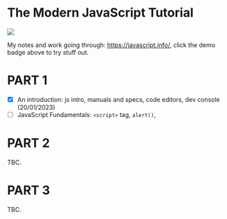 # The Modern JavaScript Tutorial

[![](https://img.shields.io/badge/portfolio-demo-green)](https://p2635.github.io/modern-js-tutorial/)

My notes and work going through: https://javascript.info/, click the demo badge above to try stuff out.

# PART 1

- [x] An introduction: js intro, manuals and specs, code editors, dev console (20/01/2023)
- [ ] JavaScript Fundamentals: `<script>` tag, `alert()`, 

# PART 2

TBC.

# PART 3

TBC.

